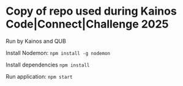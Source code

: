 # Copy of repo used during Kainos Code|Connect|Challenge 2025
Run by Kainos and QUB

Install Nodemon: `npm install -g nodemon`

Install dependencies `npm install`

Run application: `npm start`
